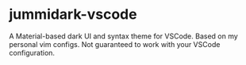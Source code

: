 # jummidark-vscode

A Material-based dark UI and syntax theme for VSCode. Based on my personal vim configs. Not guaranteed to work with your VSCode configuration.
